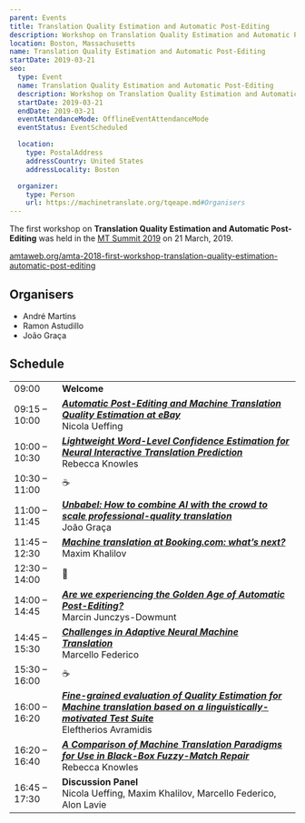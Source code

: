 ```yaml
---
parent: Events
title: Translation Quality Estimation and Automatic Post-Editing
description: Workshop on Translation Quality Estimation and Automatic Post-Editing
location: Boston, Massachusetts
name: Translation Quality Estimation and Automatic Post-Editing
startDate: 2019-03-21
seo:
  type: Event
  name: Translation Quality Estimation and Automatic Post-Editing
  description: Workshop on Translation Quality Estimation and Automatic Post-Editing
  startDate: 2019-03-21
  endDate: 2019-03-21
  eventAttendanceMode: OfflineEventAttendanceMode
  eventStatus: EventScheduled

  location:
    type: PostalAddress
    addressCountry: United States
    addressLocality: Boston

  organizer:
    type: Person
    url: https://machinetranslate.org/tqeape.md#Organisers
---
```


The first workshop on **Translation Quality Estimation and Automatic Post-Editing** was held in the [MT Summit 2019](mtsummit2019.md) on 21 March, 2019.

[amtaweb.org/amta-2018-first-workshop-translation-quality-estimation-automatic-post-editing](https://amtaweb.org/amta-2018-first-workshop-translation-quality-estimation-automatic-post-editing/)

## Organisers

- André Martins
- Ramon Astudillo
- João Graça

## Schedule

|     |     |
| --- | --- |
| 09:00 | **Welcome** |
| 09:15 – 10:00 | [***Automatic Post-Editing and  Machine Translation Quality Estimation at eBay***](https://aclanthology.org/W18-2101.pdf) <br>Nicola Ueffing |
| 10:00 – 10:30 | [***Lightweight Word-Level Confidence Estimation for Neural Interactive Translation Prediction***](https://aclanthology.org/W18-2102.pdf) <br>Rebecca Knowles |
| 10:30 – 11:00 | ☕️ |
| 11:00 – 11:45 | [***Unbabel: How to combine AI with the crowd to scale professional-quality translation***](https://aclanthology.org/W18-2103.pdf) <br>João Graça |
| 11:45 – 12:30 | [***Machine translation at Booking.com: what’s next?***](https://aclanthology.org/W18-2104.pdf) <br>Maxim Khalilov |
| 12:30 – 14:00 |	🍴 |
| 14:00 – 14:45 | [***Are we experiencing the Golden Age of Automatic Post-Editing?***](https://aclanthology.org/W18-2105.pdf) <br>Marcin Junczys-Dowmunt |
| 14:45 – 15:30 | [***Challenges in Adaptive Neural Machine Translation***](https://aclanthology.org/W18-2106.pdf) <br>Marcello Federico |
| 15:30 – 16:00 | ☕️ |
| 16:00 – 16:20 | [***Fine-grained evaluation of Quality Estimation for Machine translation based on a linguistically-motivated Test Suite***](https://aclanthology.org/W18-2107.pdf) <br>Eleftherios Avramidis |
| 16:20 – 16:40 | [***A Comparison of Machine Translation Paradigms for Use in Black-Box Fuzzy-Match Repair***](https://aclanthology.org/W18-2108.pdf) <br>Rebecca Knowles |
| 16:45 – 17:30 | **Discussion Panel** <br>Nicola Ueffing, Maxim Khalilov, Marcello Federico, Alon Lavie |
